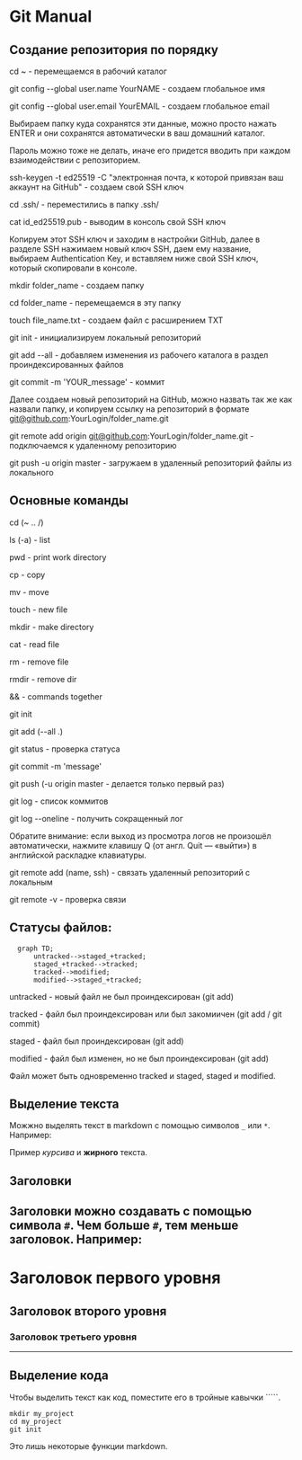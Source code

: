 # Git Manual

## Создание репозитория по порядку

cd ~ - перемещаемся в рабочий каталог

git config --global user.name YourNAME - создаем глобальное имя 

git config --global user.email YourEMAIL - создаем глобальное email

Выбираем папку куда сохранятся эти данные, можно просто нажать ENTER и они сохранятся автоматически в ваш домашний каталог.

Пароль можно тоже не делать, иначе его придется вводить при каждом взаимодействии с репозиторием.

ssh-keygen -t ed25519 -C "электронная почта, к которой привязан ваш аккаунт на GitHub" - создаем свой SSH ключ

cd .ssh/ - переместились в папку .ssh/

cat id_ed25519.pub - выводим в консоль свой SSH ключ

Копируем этот SSH ключ и заходим в настройки GitHub, далее в разделе SSH нажимаем новый ключ SSH, даем ему название, выбираем Authentication Key, и вставляем ниже свой SSH ключ, который скопировали в консоле.

mkdir folder_name - создаем папку

cd folder_name - перемещаемся в эту папку   

touch file_name.txt - создаем файл с расширением TXT 

git init - инициализируем локальный репозиторий 

git add --all - добавляем изменения из рабочего каталога в раздел проиндексированных файлов

git commit -m 'YOUR_message' - коммит

Далее создаем новый репозиторий на GitHub, можно назвать так же как назвали папку, и копируем ссылку на репозиторий в формате git@github.com:YourLogin/folder_name.git

git remote add origin git@github.com:YourLogin/folder_name.git - подключаемся к удаленному репозиторию

git push -u origin master - загружаем в удаленный репозиторий файлы из локального


## Основные команды

cd (~   ..   /)

ls (-a) - list 

pwd - print work directory

cp - copy

mv - move

touch - new file

mkdir - make directory

cat - read file

rm - remove file

rmdir - remove dir

&& - commands together


git init

git add (--all   .)

git status - проверка статуса

git commit -m 'message'

git push (-u origin master - делается только первый раз)

git log - список коммитов

git log --oneline - получить сокращенный лог

Обратите внимание: если выход из просмотра логов не произошёл автоматически, нажмите клавишу Q (от англ. Quit — «выйти») в английской раскладке клавиатуры.

git remote add (name, ssh) - связать удаленный репозиторий с локальным

git remote -v - проверка связи

## Статусы файлов:

```mermaid
  graph TD;
      untracked-->staged_+tracked;
      staged_+tracked-->tracked;
      tracked-->modified;
      modified-->staged_+tracked;
```

untracked - новый файл не был проиндексирован (git add)

tracked - файл был проиндексирован или был закомиичен (git add / git commit)

staged - файл был проиндексирован (git add)

modified - файл был изменен, но не был проиндексирован (git add)

Файл может быть одновременно tracked и staged, staged и modified.

## Выделение текста

Можжно выделять текст в markdown с помощью символов `_` или `*`. Например:

Пример _курсива_ и **жирного** текста.

## Заголовки

Заголовки можно создавать с помощью символа `#`. Чем больше `#`, тем меньше заголовок. Например:
----
# Заголовок первого уровня
## Заголовок второго уровня
### Заголовок третьего уровня
----
## Выделение кода

Чтобы выделить текст как код, поместите его в тройные кавычки `````. 

```
mkdir my_project
cd my_project
git init
```
Это лишь некоторые функции markdown.